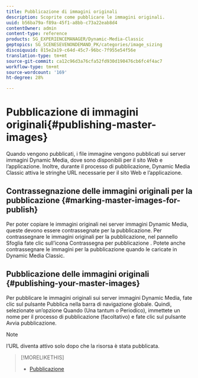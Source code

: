 ```yaml
---
title: Pubblicazione di immagini originali
description: Scoprite come pubblicare le immagini originali.
uuid: b56ba79a-f89a-45f1-a8bb-c73a22eab8d4
contentOwner: admin
content-type: reference
products: SG_EXPERIENCEMANAGER/Dynamic-Media-Classic
geptopics: SG_SCENESEVENONDEMAND_PK/categories/image_sizing
discoiquuid: 815e2a19-c64d-45c7-96bc-7f955e54f56e
translation-type: tm+mt
source-git-commit: ca12c96d3a76cfa52fd930d190476cb6fc4f4ac7
workflow-type: tm+mt
source-wordcount: '169'
ht-degree: 28%

---
```



# Pubblicazione di immagini originali{#publishing-master-images}

Quando vengono pubblicati, i file immagine vengono pubblicati sui server immagini Dynamic Media, dove sono disponibili per il sito Web e l’applicazione. Inoltre, durante il processo di pubblicazione, Dynamic Media Classic attiva le stringhe URL necessarie per il sito Web e l’applicazione.

## Contrassegnazione delle immagini originali per la pubblicazione {#marking-master-images-for-publish}

Per poter copiare le immagini originali nei server immagini Dynamic Media, queste devono essere contrassegnate per la pubblicazione. Per contrassegnare le immagini originali per la pubblicazione, nel pannello Sfoglia fate clic sull’icona Contrassegna per pubblicazione . Potete anche contrassegnare le immagini per la pubblicazione quando le caricate in Dynamic Media Classic.

## Pubblicazione delle immagini originali {#publishing-your-master-images}

Per pubblicare le immagini originali sui server immagini Dynamic Media, fate clic sul pulsante Pubblica nella barra di navigazione globale. Quindi, selezionate un’opzione Quando (Una tantum o Periodico), immettete un nome per il processo di pubblicazione (facoltativo) e fate clic sul pulsante Avvia pubblicazione.

>[!NOTE]
>
>l’URL diventa attivo solo dopo che la risorsa è stata pubblicata.

>[!MORELIKETHIS]
>
>* [Pubblicazione](publishing-files.md#publishing_files)

